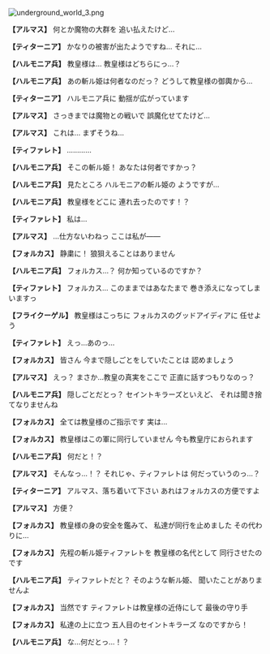 
![underground_world_3.png](../images/backgrounds/underground_world_3.png)

**【アルマス】**
何とか魔物の大群を
追い払えたけど…

**【ティターニア】**
かなりの被害が出たようですね…
それに…

**【ハルモニア兵】**
教皇様は…
教皇様はどちらにっ…？

**【ハルモニア兵】**
あの斬ル姫は何者なのだっ？
どうして教皇様の御輿から…

**【ティターニア】**
ハルモニア兵に
動揺が広がっています

**【アルマス】**
さっきまでは魔物との戦いで
誤魔化せてたけど…

**【アルマス】**
これは…
まずそうね…

**【ティファレト】**
…………

**【ハルモニア兵】**
そこの斬ル姫！
あなたは何者ですかっ？

**【ハルモニア兵】**
見たところ
ハルモニアの斬ル姫の
ようですが…

**【ハルモニア兵】**
教皇様をどこに
連れ去ったのです！？

**【ティファレト】**
私は…

**【アルマス】**
…仕方ないわねっ
ここは私が――

**【フォルカス】**
静粛に！
狼狽えることはありません

**【ハルモニア兵】**
フォルカス…？
何か知っているのですか？

**【ティファレト】**
フォルカス…
このままではあなたまで
巻き添えになってしまいますっ

**【フライクーゲル】**
教皇様はこっちに
フォルカスのグッドアイディアに
任せよう

**【ティファレト】**
えっ…あのっ…

**【フォルカス】**
皆さん
今まで隠しごとをしていたことは
認めましょう

**【アルマス】**
えっ？
まさか…教皇の真実をここで
正直に話すつもりなのっ？

**【ハルモニア兵】**
隠しごとだとっ？
セイントキラーズといえど、
それは聞き捨てなりませんね

**【フォルカス】**
全ては教皇様のご指示です
実は…

**【フォルカス】**
教皇様はこの軍に同行していません
今も教皇庁におられます

**【ハルモニア兵】**
何だと！？

**【アルマス】**
そんなっ…！？
それじゃ、ティファレトは
何だっていうのっ…？

**【ティターニア】**
アルマス、落ち着いて下さい
あれはフォルカスの方便ですよ

**【アルマス】**
方便？

**【フォルカス】**
教皇様の身の安全を鑑みて、
私達が同行を止めました
その代わりに…

**【フォルカス】**
先程の斬ル姫ティファレトを
教皇様の名代として
同行させたのです

**【ハルモニア兵】**
ティファレトだと？
そのような斬ル姫、
聞いたことがありませんよ

**【フォルカス】**
当然です
ティファレトは教皇様の近侍にして
最後の守り手

**【フォルカス】**
私達の上に立つ
五人目のセイントキラーズ
なのですから！

**【ハルモニア兵】**
な…何だとっ…！？